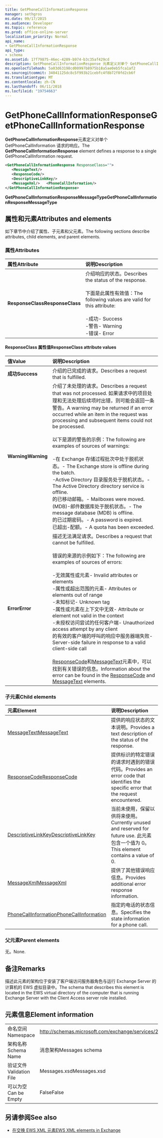 ```yaml
---
title: GetPhoneCallInformationResponse
manager: sethgros
ms.date: 09/17/2015
ms.audience: Developer
ms.topic: reference
ms.prod: office-online-server
localization_priority: Normal
api_name:
- GetPhoneCallInformationResponse
api_type:
- schema
ms.assetid: 17f79875-46ec-4289-b974-b3c35af429cd
description: GetPhoneCallInformationResponse 元素定义对单个 GetPhoneCallInformation 请求的响应。
ms.openlocfilehash: 5a03d63198cd00997b8975b18a5ae0eb5fca1af2
ms.sourcegitcommit: 34041125dc8c5f993b21cebfc4f8b72f0fd2cb6f
ms.translationtype: MT
ms.contentlocale: zh-CN
ms.lasthandoff: 06/11/2018
ms.locfileid: "19754663"
---
```

# <a name="getphonecallinformationresponse"></a><span data-ttu-id="94abe-103">GetPhoneCallInformationResponse</span><span class="sxs-lookup"><span data-stu-id="94abe-103">GetPhoneCallInformationResponse</span></span>

<span data-ttu-id="94abe-104">**GetPhoneCallInformationResponse**元素定义对单个 GetPhoneCallInformation 请求的响应。</span><span class="sxs-lookup"><span data-stu-id="94abe-104">The **GetPhoneCallInformationResponse** element defines a response to a single GetPhoneCallInformation request.</span></span> 
  
```xml
<GetPhoneCallInformationResponse ResponseClass="">
   <MessageText/>
   <ResponseCode/>
   <DescriptiveLinkKey/>
   <MessageXml/>   <PhoneCallInformation/>
</GetPhoneCallInformationResponse>
```

 <span data-ttu-id="94abe-105">**GetPhoneCallInformationResponseMessageType**</span><span class="sxs-lookup"><span data-stu-id="94abe-105">**GetPhoneCallInformationResponseMessageType**</span></span>
## <a name="attributes-and-elements"></a><span data-ttu-id="94abe-106">属性和元素</span><span class="sxs-lookup"><span data-stu-id="94abe-106">Attributes and elements</span></span>

<span data-ttu-id="94abe-107">如下章节中介绍了属性、子元素和父元素。</span><span class="sxs-lookup"><span data-stu-id="94abe-107">The following sections describe attributes, child elements, and parent elements.</span></span>
  
### <a name="attributes"></a><span data-ttu-id="94abe-108">属性</span><span class="sxs-lookup"><span data-stu-id="94abe-108">Attributes</span></span>

|<span data-ttu-id="94abe-109">**属性**</span><span class="sxs-lookup"><span data-stu-id="94abe-109">**Attribute**</span></span>|<span data-ttu-id="94abe-110">**说明**</span><span class="sxs-lookup"><span data-stu-id="94abe-110">**Description**</span></span>|
|:-----|:-----|
|<span data-ttu-id="94abe-111">**ResponseClass**</span><span class="sxs-lookup"><span data-stu-id="94abe-111">**ResponseClass**</span></span> <br/> | <span data-ttu-id="94abe-112">介绍响应的状态。</span><span class="sxs-lookup"><span data-stu-id="94abe-112">Describes the status of the response.</span></span> <br/><br/><span data-ttu-id="94abe-113">下面是此属性有效值：</span><span class="sxs-lookup"><span data-stu-id="94abe-113">The following values are valid for this attribute:</span></span> <br/> <br/><span data-ttu-id="94abe-114">-成功</span><span class="sxs-lookup"><span data-stu-id="94abe-114">-  Success</span></span>  <br/><span data-ttu-id="94abe-115">-警告</span><span class="sxs-lookup"><span data-stu-id="94abe-115">-  Warning</span></span>  <br/><span data-ttu-id="94abe-116">-错误</span><span class="sxs-lookup"><span data-stu-id="94abe-116">-  Error</span></span>  <br/> |
   
#### <a name="responseclass-attribute-values"></a><span data-ttu-id="94abe-117">ResponseClass 属性值</span><span class="sxs-lookup"><span data-stu-id="94abe-117">ResponseClass attribute values</span></span>

|<span data-ttu-id="94abe-118">**值**</span><span class="sxs-lookup"><span data-stu-id="94abe-118">**Value**</span></span>|<span data-ttu-id="94abe-119">**说明**</span><span class="sxs-lookup"><span data-stu-id="94abe-119">**Description**</span></span>|
|:-----|:-----|
|<span data-ttu-id="94abe-120">**成功**</span><span class="sxs-lookup"><span data-stu-id="94abe-120">**Success**</span></span> <br/> |<span data-ttu-id="94abe-121">介绍的已完成的请求。</span><span class="sxs-lookup"><span data-stu-id="94abe-121">Describes a request that is fulfilled.</span></span>  <br/> |
|<span data-ttu-id="94abe-122">**Warning**</span><span class="sxs-lookup"><span data-stu-id="94abe-122">**Warning**</span></span> <br/> | <span data-ttu-id="94abe-123">介绍了未处理的请求。</span><span class="sxs-lookup"><span data-stu-id="94abe-123">Describes a request that was not processed.</span></span> <span data-ttu-id="94abe-124">如果请求中的项目处理和无法处理后续项时出错，则可能会返回一条警告。</span><span class="sxs-lookup"><span data-stu-id="94abe-124">A warning may be returned if an error occurred while an item in the request was processing and subsequent items could not be processed.</span></span><br/><br/> <span data-ttu-id="94abe-125">以下是源的警告的示例：</span><span class="sxs-lookup"><span data-stu-id="94abe-125">The following are examples of sources of warnings:</span></span> <br/> <br/><span data-ttu-id="94abe-126">-在 Exchange 存储过程批次中处于脱机状态。</span><span class="sxs-lookup"><span data-stu-id="94abe-126">-  The Exchange store is offline during the batch.</span></span>  <br/><span data-ttu-id="94abe-127">-Active Directory 目录服务处于脱机状态。</span><span class="sxs-lookup"><span data-stu-id="94abe-127">-  The Active Directory directory service is offline.</span></span>  <br/><span data-ttu-id="94abe-128">的已移动邮箱。</span><span class="sxs-lookup"><span data-stu-id="94abe-128">-  Mailboxes were moved.</span></span>  <br/><span data-ttu-id="94abe-129">(MDB)-邮件数据库处于脱机状态。</span><span class="sxs-lookup"><span data-stu-id="94abe-129">-  The message database (MDB) is offline.</span></span>  <br/><span data-ttu-id="94abe-130">的已过期密码。</span><span class="sxs-lookup"><span data-stu-id="94abe-130">-  A password is expired.</span></span>  <br/><span data-ttu-id="94abe-131">已超出-配额。</span><span class="sxs-lookup"><span data-stu-id="94abe-131">-  A quota has been exceeded.</span></span>  <br/> |
|<span data-ttu-id="94abe-132">**Error**</span><span class="sxs-lookup"><span data-stu-id="94abe-132">**Error**</span></span> <br/> | <span data-ttu-id="94abe-133">描述无法满足请求。</span><span class="sxs-lookup"><span data-stu-id="94abe-133">Describes a request that cannot be fulfilled.</span></span> <br/><br/><span data-ttu-id="94abe-134">错误的来源的示例如下：</span><span class="sxs-lookup"><span data-stu-id="94abe-134">The following are examples of sources of errors:</span></span>  <br/><br/><span data-ttu-id="94abe-135">-无效属性或元素</span><span class="sxs-lookup"><span data-stu-id="94abe-135">-  Invalid attributes or elements</span></span>  <br/><span data-ttu-id="94abe-136">-属性或超出范围的元素</span><span class="sxs-lookup"><span data-stu-id="94abe-136">-  Attributes or elements out of range</span></span>  <br/><span data-ttu-id="94abe-137">-未知标记</span><span class="sxs-lookup"><span data-stu-id="94abe-137">-  Unknown tag</span></span>  <br/><span data-ttu-id="94abe-138">-属性或元素在上下文中无效</span><span class="sxs-lookup"><span data-stu-id="94abe-138">-  Attribute or element not valid in the context</span></span>  <br/><span data-ttu-id="94abe-139">-未授权访问尝试的任何客户端</span><span class="sxs-lookup"><span data-stu-id="94abe-139">-  Unauthorized access attempt by any client</span></span>  <br/><span data-ttu-id="94abe-140">的有效的客户端的呼叫的响应中服务器端失败</span><span class="sxs-lookup"><span data-stu-id="94abe-140">-  Server-side failure in response to a valid client-side call</span></span>  <br/><br/>  <span data-ttu-id="94abe-141">[ResponseCode](responsecode.md)和[MessageText](messagetext.md)元素中，可以找到有关错误的信息。</span><span class="sxs-lookup"><span data-stu-id="94abe-141">Information about the error can be found in the [ResponseCode](responsecode.md) and [MessageText](messagetext.md) elements.</span></span>  <br/> |
   
### <a name="child-elements"></a><span data-ttu-id="94abe-142">子元素</span><span class="sxs-lookup"><span data-stu-id="94abe-142">Child elements</span></span>

|<span data-ttu-id="94abe-143">**元素**</span><span class="sxs-lookup"><span data-stu-id="94abe-143">**Element**</span></span>|<span data-ttu-id="94abe-144">**说明**</span><span class="sxs-lookup"><span data-stu-id="94abe-144">**Description**</span></span>|
|:-----|:-----|
|[<span data-ttu-id="94abe-145">MessageText</span><span class="sxs-lookup"><span data-stu-id="94abe-145">MessageText</span></span>](messagetext.md) <br/> |<span data-ttu-id="94abe-146">提供的响应状态的文本说明。</span><span class="sxs-lookup"><span data-stu-id="94abe-146">Provides a text description of the status of the response.</span></span>  <br/> |
|[<span data-ttu-id="94abe-147">ResponseCode</span><span class="sxs-lookup"><span data-stu-id="94abe-147">ResponseCode</span></span>](responsecode.md) <br/> |<span data-ttu-id="94abe-148">提供标识的特定错误的请求时遇到的错误代码。</span><span class="sxs-lookup"><span data-stu-id="94abe-148">Provides an error code that identifies the specific error that the request encountered.</span></span>  <br/> |
|[<span data-ttu-id="94abe-149">DescriptiveLinkKey</span><span class="sxs-lookup"><span data-stu-id="94abe-149">DescriptiveLinkKey</span></span>](descriptivelinkkey.md) <br/> |<span data-ttu-id="94abe-150">当前未使用，保留以供将来使用。</span><span class="sxs-lookup"><span data-stu-id="94abe-150">Currently unused and reserved for future use.</span></span> <span data-ttu-id="94abe-151">此元素包含一个值为 0。</span><span class="sxs-lookup"><span data-stu-id="94abe-151">This element contains a value of 0.</span></span>  <br/> |
|[<span data-ttu-id="94abe-152">MessageXml</span><span class="sxs-lookup"><span data-stu-id="94abe-152">MessageXml</span></span>](messagexml.md) <br/> |<span data-ttu-id="94abe-153">提供了其他错误响应信息。</span><span class="sxs-lookup"><span data-stu-id="94abe-153">Provides additional error response information.</span></span>  <br/> |
|[<span data-ttu-id="94abe-154">PhoneCallInformation</span><span class="sxs-lookup"><span data-stu-id="94abe-154">PhoneCallInformation</span></span>](phonecallinformation.md) <br/> |<span data-ttu-id="94abe-155">指定的电话的状态信息。</span><span class="sxs-lookup"><span data-stu-id="94abe-155">Specifies the state information for a phone call.</span></span>  <br/> |
   
### <a name="parent-elements"></a><span data-ttu-id="94abe-156">父元素</span><span class="sxs-lookup"><span data-stu-id="94abe-156">Parent elements</span></span>

<span data-ttu-id="94abe-157">无。</span><span class="sxs-lookup"><span data-stu-id="94abe-157">None.</span></span>
  
## <a name="remarks"></a><span data-ttu-id="94abe-158">备注</span><span class="sxs-lookup"><span data-stu-id="94abe-158">Remarks</span></span>

<span data-ttu-id="94abe-159">描述此元素的架构位于安装了客户端访问服务器角色与运行 Exchange Server 的计算机的 EWS 虚拟目录中。</span><span class="sxs-lookup"><span data-stu-id="94abe-159">The schema that describes this element is located in the EWS virtual directory of the computer that is running Exchange Server with the Client Access server role installed.</span></span>
  
## <a name="element-information"></a><span data-ttu-id="94abe-160">元素信息</span><span class="sxs-lookup"><span data-stu-id="94abe-160">Element information</span></span>

|||
|:-----|:-----|
|<span data-ttu-id="94abe-161">命名空间</span><span class="sxs-lookup"><span data-stu-id="94abe-161">Namespace</span></span>  <br/> |http://schemas.microsoft.com/exchange/services/2006/messages  <br/> |
|<span data-ttu-id="94abe-162">架构名称</span><span class="sxs-lookup"><span data-stu-id="94abe-162">Schema Name</span></span>  <br/> |<span data-ttu-id="94abe-163">消息架构</span><span class="sxs-lookup"><span data-stu-id="94abe-163">Messages schema</span></span>  <br/> |
|<span data-ttu-id="94abe-164">验证文件</span><span class="sxs-lookup"><span data-stu-id="94abe-164">Validation File</span></span>  <br/> |<span data-ttu-id="94abe-165">Messages.xsd</span><span class="sxs-lookup"><span data-stu-id="94abe-165">Messages.xsd</span></span>  <br/> |
|<span data-ttu-id="94abe-166">可以为空</span><span class="sxs-lookup"><span data-stu-id="94abe-166">Can be Empty</span></span>  <br/> |<span data-ttu-id="94abe-167">False</span><span class="sxs-lookup"><span data-stu-id="94abe-167">False</span></span>  <br/> |
   
## <a name="see-also"></a><span data-ttu-id="94abe-168">另请参阅</span><span class="sxs-lookup"><span data-stu-id="94abe-168">See also</span></span>

- [<span data-ttu-id="94abe-169">在交换 EWS XML 元素</span><span class="sxs-lookup"><span data-stu-id="94abe-169">EWS XML elements in Exchange</span></span>](ews-xml-elements-in-exchange.md)


